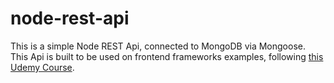 # node-rest-api
This is a simple Node REST Api, connected to MongoDB via Mongoose. This Api is built to be used on frontend frameworks examples, following [this Udemy Course](https://www.udemy.com/course/master-en-frameworks-javascript-aprende-angular-react-vue-js/).